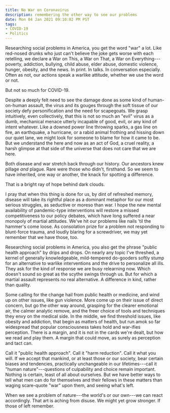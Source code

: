 ```yaml
---
title: No War on Coronavirus
description: remembering the other way to see our problems
date: Mon 04 Jan 2021 09:10:02 PM PST
tags:
- COVID-19
- Politics
---
```


Researching social problems in America, you get the word "war" a lot.  Like red-nosed drunks who just can't believe the joke gets worse with each retelling, we declare a War on This, a War on That, a War on Everything---poverty, addiction, bullying, child abuse, elder abuse, domestic violence, hunger, obesity, and the news.  In print.  In talks.  In conversation especially.  Often as not, our actions speak a warlike attitude, whether we use the word or not.

But not so much for COVID-19.

Despite a deeply felt need to see the damage done as some kind of human-on-human assault, the virus and its gouges through the soft tissue of our society defy personification and the need for scapegoats.  We grasp intuitively, even collectively, that this is not so much an "evil" virus as a dumb, mechanical menace utterly incapable of good, evil, or any kind of intent whatever.  Like a downed power line throwing sparks, a gas line on fire, an earthquake, a hurricane, or a rabid animal frothing and hissing down our quiet lane, we might look for someone to blame for how it came to be.  But we understand the here and now as an act of God, a cruel reality, a harsh glimpse at that side of the universe that does not care that we are here.

Both disease and war stretch back through our history.  Our ancestors knew pillage _and_ plague.  Rare were those who didn't, firsthand.  So we seem to have inherited, one way or another, the knack for spotting a difference.

That is a bright ray of hope behind dark clouds.

I pray that when this thing is done for us, by dint of refreshed memory, disease will take its rightful place as a dominant metaphor for our most serious struggles, as seductive or moreso than war.  I hope the new mental availability of pandemic-type interventions will restore a missed competitiveness to our policy debates, which have long suffered a near monopoly of martial attitudes.  We've hit our problems like nails 'til the hammer's come loose.  As consolation prize for a problem not responding to blunt-force trauma, and loudly blaring for a screwdriver, we may yet remember that we have those, too.

Researching social problems in America, you also get the phrase "public health approach" by drips and drops.  On nearly any topic I've threshed, a kernel of generally knowledgeable, mild-tempered do-gooders softly stump for an alternative to warlike interventions and the drive to personalize all ills.  They ask for the kind of response we are busy relearning now.  Which doesn't sound so great as the scythe swings through us.  But for which a martial assault represents no real alternative.  A difference in kind, rather than quality.

Some calling for the change hail from public health or medicine, and wind up on other issues, like gun violence.  More come up on their issue of direct concern, but go the other way around, grasping for the clearer emotional air, the calmer analytic remove, and the freer choice of tools and techniques they envy on the medical side.  In the middle, we find threshold issues, like obesity and addiction, that begin as matters of health, but run amok so far widespread that popular consciousness takes hold and war-ifies perception.  There is a margin, and it is not in the cards we're dealt, but how we read and play them.  A margin that could move, as surely as perception and tact can.

Call it "public health approach".  Call it "harm reduction".  Call it what you will.  If we accept that mankind, or at least those or our society, bear certain biases and tendencies, practically unchangeable in our lifetimes---call it "human nature"---questions of culpability and choice remain important.  Nothing is certain, least of all about ourselves.  But we have better ways to tell what men can do for themselves and their fellows in these matters than waging scare-quote "war" upon them, and seeing what's left.

When we see a problem of nature---the world's or our own---we can react accordingly.  That art is aching from disuse.  We might yet grow stronger.  If those of left remember.
